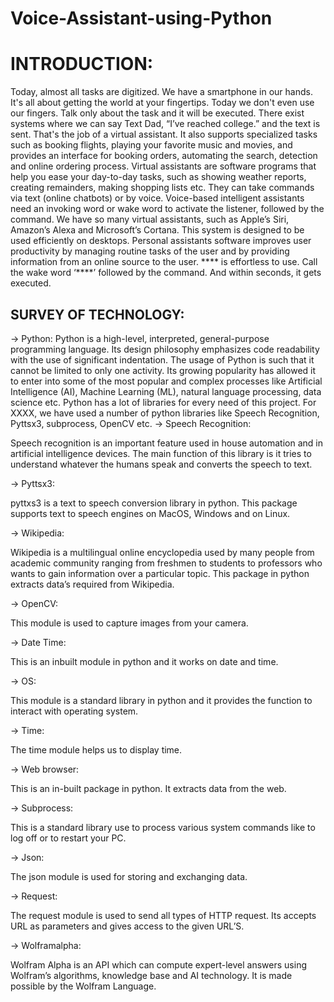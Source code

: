 # Voice-Assistant-using-Python

# INTRODUCTION:
Today, almost all tasks are digitized. We have a smartphone in our hands. It's all about getting the world at your fingertips. Today we don't even use our fingers. Talk only about the task and it will be executed. There exist systems where we can say Text Dad, “I’ve reached college.” and the text is sent. That's the job of a virtual assistant. It also supports specialized tasks such as booking flights, playing your favorite music and movies, and provides an interface for booking orders, automating the search, detection and online ordering process.
Virtual assistants are software programs that help you ease your day-to-day tasks, such as showing weather reports, creating remainders, making shopping lists etc. They can take commands via text (online chatbots) or by voice. Voice-based intelligent assistants need an invoking word or wake word to activate the listener, followed by the command. We have so many virtual assistants, such as Apple’s Siri, Amazon’s Alexa and Microsoft’s Cortana.
This system is designed to be used efficiently on desktops. Personal assistants software improves user productivity by managing routine tasks of the user and by providing information from an online source to the user.
**** is effortless to use. Call the wake word ‘****’ followed by the command. And within seconds, it gets executed.

## SURVEY OF TECHNOLOGY:

-> Python:
Python is a high-level, interpreted, general-purpose programming language. Its design philosophy emphasizes code readability with the use of significant indentation.
The usage of Python is such that it cannot be limited to only one activity. Its growing popularity has allowed it to enter into some of the most popular and complex processes like Artificial Intelligence (AI), Machine Learning (ML), natural language processing, data science etc. Python has a lot of libraries for every need of this project. For XXXX, we have used a number of python libraries like Speech Recognition, Pyttsx3, subprocess, OpenCV etc.
-> Speech Recognition:

Speech recognition is an important feature used in house automation and in artificial intelligence devices. The main function of this library is it tries to understand whatever the humans speak and converts the speech to text.

-> Pyttsx3:

pyttxs3 is a text to speech conversion library in python. This package supports text to speech engines on MacOS, Windows and on Linux.

-> Wikipedia:

Wikipedia is a multilingual online encyclopedia used by many people from academic community ranging from freshmen to students to professors who wants to gain information over a particular topic. This package in python extracts data’s required from Wikipedia.

-> OpenCV:

This module is used to capture images from your camera.

-> Date Time:

This is an inbuilt module in python and it works on date and time.

-> OS:

This module is a standard library in python and it provides the function to interact with operating system.

-> Time:

The time module helps us to display time.

-> Web browser:

This is an in-built package in python. It extracts data from the web.

-> Subprocess:

This is a standard library use to process various system commands like to log off or to restart your PC.

-> Json:

The json module is used for storing and exchanging data.

-> Request:

The request module is used to send all types of HTTP request. Its accepts URL as parameters and gives access to the given URL’S.

-> Wolframalpha:

Wolfram Alpha is an API which can compute expert-level answers using Wolfram’s algorithms, knowledge base and AI technology. It is made possible by the Wolfram Language.

